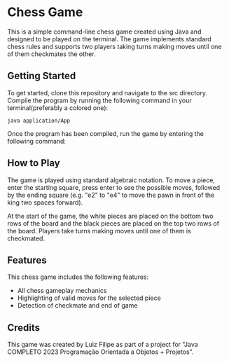 # Chess Game

This is a simple command-line chess game created using Java and designed to be played on the terminal. The game implements standard chess rules and supports two players taking turns making moves until one of them checkmates the other.

## Getting Started
To get started, clone this repository and navigate to the src directory. Compile the program by running the following command in your terminal(preferably a colored one):

```
java application/App
```
Once the program has been compiled, run the game by entering the following command:

## How to Play

The game is played using standard algebraic notation. To move a piece, enter the starting square, press enter to see the possible moves, followed by the ending square (e.g. "e2" to "e4" to move the pawn in front of the king two spaces forward).

At the start of the game, the white pieces are placed on the bottom two rows of the board and the black pieces are placed on the top two rows of the board. Players take turns making moves until one of them is checkmated.

## Features

This chess game includes the following features:

* All chess gameplay mechanics
* Highlighting of valid moves for the selected piece
* Detection of checkmate and end of game

## Credits

This game was created by Luiz Filipe as part of a project for "Java COMPLETO 2023 Programação Orientada a Objetos + Projetos".
